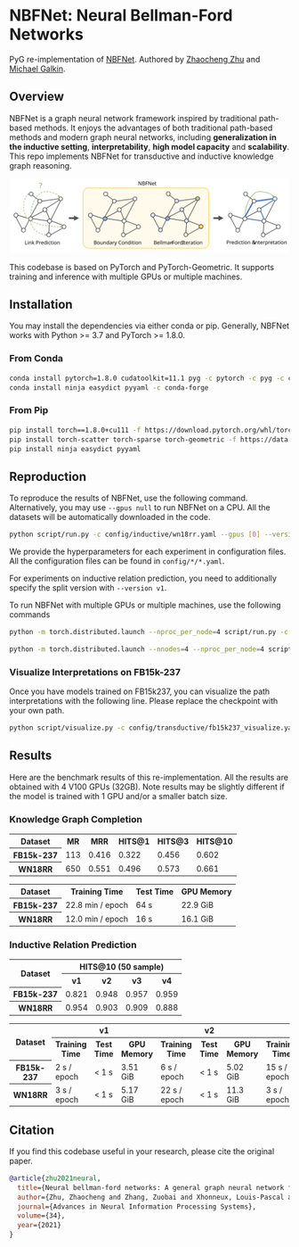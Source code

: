 # NBFNet: Neural Bellman-Ford Networks #

PyG re-implementation of [NBFNet]. Authored by [Zhaocheng Zhu] and [Michael Galkin].

[Zhaocheng Zhu]: https://kiddozhu.github.io
[Michael Galkin]: https://migalkin.github.io/
[NBFNet]: https://github.com/DeepGraphLearning/NBFNet

## Overview ##

NBFNet is a graph neural network framework inspired by traditional path-based
methods. It enjoys the advantages of both traditional path-based methods and modern
graph neural networks, including **generalization in the inductive setting**,
**interpretability**, **high model capacity** and **scalability**. This repo implements
NBFNet for transductive and inductive knowledge graph reasoning.

![NBFNet](asset/nbfnet.svg)

This codebase is based on PyTorch and PyTorch-Geometric. It supports training and
inference with multiple GPUs or multiple machines.

## Installation ##

You may install the dependencies via either conda or pip. Generally, NBFNet works
with Python >= 3.7 and PyTorch >= 1.8.0.

### From Conda ###

```bash
conda install pytorch=1.8.0 cudatoolkit=11.1 pyg -c pytorch -c pyg -c conda-forge
conda install ninja easydict pyyaml -c conda-forge
```

### From Pip ###

```bash
pip install torch==1.8.0+cu111 -f https://download.pytorch.org/whl/torch_stable.html
pip install torch-scatter torch-sparse torch-geometric -f https://data.pyg.org/whl/torch-1.8.0+cu111.html
pip install ninja easydict pyyaml
```

## Reproduction ##

To reproduce the results of NBFNet, use the following command. Alternatively, you
may use `--gpus null` to run NBFNet on a CPU. All the datasets will be automatically
downloaded in the code.

```bash
python script/run.py -c config/inductive/wn18rr.yaml --gpus [0] --version v1
```

We provide the hyperparameters for each experiment in configuration files.
All the configuration files can be found in `config/*/*.yaml`.

For experiments on inductive relation prediction, you need to additionally specify
the split version with `--version v1`.

To run NBFNet with multiple GPUs or multiple machines, use the following commands

```bash
python -m torch.distributed.launch --nproc_per_node=4 script/run.py -c config/inductive/wn18rr.yaml --gpus [0,1,2,3]
```

```bash
python -m torch.distributed.launch --nnodes=4 --nproc_per_node=4 script/run.py -c config/inductive/wn18rr.yaml --gpus[0,1,2,3,0,1,2,3,0,1,2,3,0,1,2,3]
```

### Visualize Interpretations on FB15k-237 ###

Once you have models trained on FB15k237, you can visualize the path interpretations
with the following line. Please replace the checkpoint with your own path.

```bash
python script/visualize.py -c config/transductive/fb15k237_visualize.yaml --checkpoint /path/to/nbfnet/experiment/model_epoch_20.pth
```

## Results ##

Here are the benchmark results of this re-implementation. All the results are
obtained with 4 V100 GPUs (32GB). Note results may be slightly different if the
model is trained with 1 GPU and/or a smaller batch size.

### Knowledge Graph Completion ###

<table>
    <tr>
        <th>Dataset</th>
        <th>MR</th>
        <th>MRR</th>
        <th>HITS@1</th>
        <th>HITS@3</th>
        <th>HITS@10</th>
    </tr>
    <tr>
        <th>FB15k-237</th>
        <td>113</td>
        <td>0.416</td>
        <td>0.322</td>
        <td>0.456</td>
        <td>0.602</td>
    </tr>
    <tr>
        <th>WN18RR</th>
        <td>650</td>
        <td>0.551</td>
        <td>0.496</td>
        <td>0.573</td>
        <td>0.661</td>
    </tr>
</table>

<table>
    <tr>
        <th>Dataset</th>
        <th>Training Time</th>
        <th>Test Time</th>
        <th>GPU Memory</th>
    </tr>
    <tr>
        <th>FB15k-237</th>
        <td>22.8 min / epoch</td>
        <td>64 s</td>
        <td>22.9 GiB</td>
    </tr>
    <tr>
        <th>WN18RR</th>
        <td>12.0 min / epoch</td>
        <td>16 s</td>
        <td>16.1 GiB</td>
    </tr>
</table>

### Inductive Relation Prediction ###

<table>
    <tr>
        <th rowspan="2">Dataset</th>
        <th colspan="4">HITS@10 (50 sample)</th>
    </tr>
    <tr>
        <th>v1</th>
        <th>v2</th>
        <th>v3</th>
        <th>v4</th>
    </tr>
    <tr>
        <th>FB15k-237</th>
        <td>0.821</td>
        <td>0.948</td>
        <td>0.957</td>
        <td>0.959</td>
    </tr>
    <tr>
        <th>WN18RR</th>
        <td>0.954</td>
        <td>0.903</td>
        <td>0.909</td>
        <td>0.888</td>
    </tr>
</table>

<table>
    <tr>
        <th rowspan=2>Dataset</th>
        <th colspan=3>v1</th>
        <th colspan=3>v2</th>
        <th colspan=3>v3</th>
        <th colspan=3>v4</th>
    </tr>
    <tr>
        <th>Training Time</th>
        <th>Test Time</th>
        <th>GPU Memory</th>
        <th>Training Time</th>
        <th>Test Time</th>
        <th>GPU Memory</th>
        <th>Training Time</th>
        <th>Test Time</th>
        <th>GPU Memory</th>
        <th>Training Time</th>
        <th>Test Time</th>
        <th>GPU Memory</th>
    </tr>
    <tr>
        <th>FB15k-237</th>
        <td>2 s / epoch</td>
        <td>< 1 s</td>
        <td>3.51 GiB</td>
        <td>6 s / epoch</td>
        <td>< 1 s</td>
        <td>5.02 GiB</td>
        <td>15 s / epoch</td>
        <td>< 1 s</td>
        <td>6.56 GiB</td>
        <td>29 s / epoch</td>
        <td>< 1 s</td>
        <td>8.10 GiB</td>
    </tr>
    <tr>
        <th>WN18RR</th>
        <td>3 s / epoch</td>
        <td>< 1 s</td>
        <td>5.17 GiB</td>
        <td>22 s / epoch</td>
        <td>< 1 s</td>
        <td>11.3 GiB</td>
        <td>3 s / epoch</td>
        <td>1 s</td>
        <td>18.7 GiB</td>
        <td>7 s / epoch</td>
        <td>1 s</td>
        <td>6.84 GiB</td>
    </tr>
</table>

## Citation ##

If you find this codebase useful in your research, please cite the original paper.

```bibtex
@article{zhu2021neural,
  title={Neural bellman-ford networks: A general graph neural network framework for link prediction},
  author={Zhu, Zhaocheng and Zhang, Zuobai and Xhonneux, Louis-Pascal and Tang, Jian},
  journal={Advances in Neural Information Processing Systems},
  volume={34},
  year={2021}
}
```
